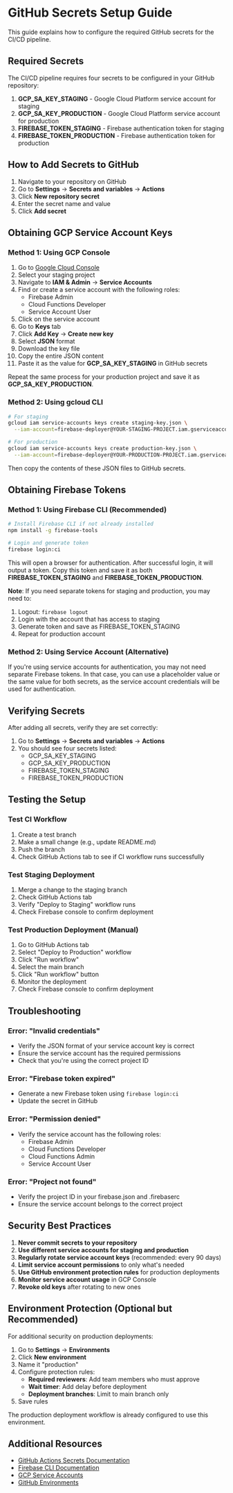 # GitHub Secrets Setup Guide

This guide explains how to configure the required GitHub secrets for the CI/CD pipeline.

## Required Secrets

The CI/CD pipeline requires four secrets to be configured in your GitHub repository:

1. **GCP_SA_KEY_STAGING** - Google Cloud Platform service account for staging
2. **GCP_SA_KEY_PRODUCTION** - Google Cloud Platform service account for production
3. **FIREBASE_TOKEN_STAGING** - Firebase authentication token for staging
4. **FIREBASE_TOKEN_PRODUCTION** - Firebase authentication token for production

## How to Add Secrets to GitHub

1. Navigate to your repository on GitHub
2. Go to **Settings** → **Secrets and variables** → **Actions**
3. Click **New repository secret**
4. Enter the secret name and value
5. Click **Add secret**

## Obtaining GCP Service Account Keys

### Method 1: Using GCP Console

1. Go to [Google Cloud Console](https://console.cloud.google.com)
2. Select your staging project
3. Navigate to **IAM & Admin** → **Service Accounts**
4. Find or create a service account with the following roles:
   - Firebase Admin
   - Cloud Functions Developer
   - Service Account User
5. Click on the service account
6. Go to **Keys** tab
7. Click **Add Key** → **Create new key**
8. Select **JSON** format
9. Download the key file
10. Copy the entire JSON content
11. Paste it as the value for **GCP_SA_KEY_STAGING** in GitHub secrets

Repeat the same process for your production project and save it as **GCP_SA_KEY_PRODUCTION**.

### Method 2: Using gcloud CLI

```bash
# For staging
gcloud iam service-accounts keys create staging-key.json \
  --iam-account=firebase-deployer@YOUR-STAGING-PROJECT.iam.gserviceaccount.com

# For production
gcloud iam service-accounts keys create production-key.json \
  --iam-account=firebase-deployer@YOUR-PRODUCTION-PROJECT.iam.gserviceaccount.com
```

Then copy the contents of these JSON files to GitHub secrets.

## Obtaining Firebase Tokens

### Method 1: Using Firebase CLI (Recommended)

```bash
# Install Firebase CLI if not already installed
npm install -g firebase-tools

# Login and generate token
firebase login:ci
```

This will open a browser for authentication. After successful login, it will output a token. Copy this token and save it as both **FIREBASE_TOKEN_STAGING** and **FIREBASE_TOKEN_PRODUCTION**.

**Note**: If you need separate tokens for staging and production, you may need to:
1. Logout: `firebase logout`
2. Login with the account that has access to staging
3. Generate token and save as FIREBASE_TOKEN_STAGING
4. Repeat for production account

### Method 2: Using Service Account (Alternative)

If you're using service accounts for authentication, you may not need separate Firebase tokens. In that case, you can use a placeholder value or the same value for both secrets, as the service account credentials will be used for authentication.

## Verifying Secrets

After adding all secrets, verify they are set correctly:

1. Go to **Settings** → **Secrets and variables** → **Actions**
2. You should see four secrets listed:
   - GCP_SA_KEY_STAGING
   - GCP_SA_KEY_PRODUCTION
   - FIREBASE_TOKEN_STAGING
   - FIREBASE_TOKEN_PRODUCTION

## Testing the Setup

### Test CI Workflow
1. Create a test branch
2. Make a small change (e.g., update README.md)
3. Push the branch
4. Check GitHub Actions tab to see if CI workflow runs successfully

### Test Staging Deployment
1. Merge a change to the staging branch
2. Check GitHub Actions tab
3. Verify "Deploy to Staging" workflow runs
4. Check Firebase console to confirm deployment

### Test Production Deployment (Manual)
1. Go to GitHub Actions tab
2. Select "Deploy to Production" workflow
3. Click "Run workflow"
4. Select the main branch
5. Click "Run workflow" button
6. Monitor the deployment
7. Check Firebase console to confirm deployment

## Troubleshooting

### Error: "Invalid credentials"
- Verify the JSON format of your service account key is correct
- Ensure the service account has the required permissions
- Check that you're using the correct project ID

### Error: "Firebase token expired"
- Generate a new Firebase token using `firebase login:ci`
- Update the secret in GitHub

### Error: "Permission denied"
- Verify the service account has the following roles:
  - Firebase Admin
  - Cloud Functions Developer
  - Cloud Functions Admin
  - Service Account User

### Error: "Project not found"
- Verify the project ID in your firebase.json and .firebaserc
- Ensure the service account belongs to the correct project

## Security Best Practices

1. **Never commit secrets to your repository**
2. **Use different service accounts for staging and production**
3. **Regularly rotate service account keys** (recommended: every 90 days)
4. **Limit service account permissions** to only what's needed
5. **Use GitHub environment protection rules** for production deployments
6. **Monitor service account usage** in GCP Console
7. **Revoke old keys** after rotating to new ones

## Environment Protection (Optional but Recommended)

For additional security on production deployments:

1. Go to **Settings** → **Environments**
2. Click **New environment**
3. Name it "production"
4. Configure protection rules:
   - **Required reviewers**: Add team members who must approve
   - **Wait timer**: Add delay before deployment
   - **Deployment branches**: Limit to main branch only
5. Save rules

The production deployment workflow is already configured to use this environment.

## Additional Resources

- [GitHub Actions Secrets Documentation](https://docs.github.com/en/actions/security-guides/encrypted-secrets)
- [Firebase CLI Documentation](https://firebase.google.com/docs/cli)
- [GCP Service Accounts](https://cloud.google.com/iam/docs/service-accounts)
- [GitHub Environments](https://docs.github.com/en/actions/deployment/targeting-different-environments/using-environments-for-deployment)
